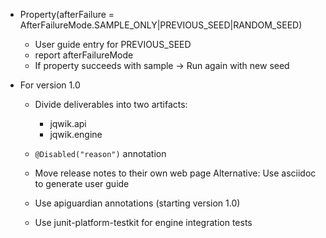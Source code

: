 - Property(afterFailure = AfterFailureMode.SAMPLE_ONLY|PREVIOUS_SEED|RANDOM_SEED)
  - User guide entry for PREVIOUS_SEED
  - report afterFailureMode
  - If property succeeds with sample -> Run again with new seed

- For version 1.0

  - Divide deliverables into two artifacts:
    - jqwik.api
    - jqwik.engine

  - `@Disabled("reason")` annotation

  - Move release notes to their own web page
    Alternative: Use asciidoc to generate user guide

  - Use apiguardian annotations (starting version 1.0)

  - Use junit-platform-testkit for engine integration tests